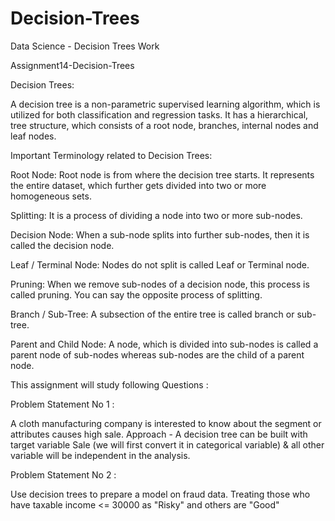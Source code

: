 # Decision-Trees

Data Science - Decision Trees Work

Assignment14-Decision-Trees

Decision Trees:

A decision tree is a non-parametric supervised learning algorithm, which is utilized for both classification and regression tasks. It has a hierarchical, tree structure, which consists of a root node, branches, internal nodes and leaf nodes.

Important Terminology related to Decision Trees:

Root Node: Root node is from where the decision tree starts. It represents the entire dataset, which further gets divided into two or more homogeneous sets.

Splitting: It is a process of dividing a node into two or more sub-nodes.

Decision Node: When a sub-node splits into further sub-nodes, then it is called the decision node.

Leaf / Terminal Node: Nodes do not split is called Leaf or Terminal node.

Pruning: When we remove sub-nodes of a decision node, this process is called pruning. You can say the opposite process of splitting.

Branch / Sub-Tree: A subsection of the entire tree is called branch or sub-tree.

Parent and Child Node: A node, which is divided into sub-nodes is called a parent node of sub-nodes whereas sub-nodes are the child of a parent node.

This assignment will study following Questions :

Problem Statement No 1 :

A cloth manufacturing company is interested to know about the segment or attributes causes high sale. Approach - A decision tree can be built with target variable Sale (we will first convert it in categorical variable) & all other variable will be independent in the analysis.

Problem Statement No 2 :

Use decision trees to prepare a model on fraud data. Treating those who have taxable income <= 30000 as "Risky" and others are "Good"
